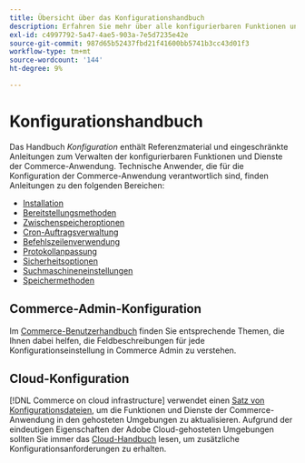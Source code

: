```yaml
---
title: Übersicht über das Konfigurationshandbuch
description: Erfahren Sie mehr über alle konfigurierbaren Funktionen und Dienste für Ihre Adobe Commerce-Anwendung.
exl-id: c4997792-5a47-4ae5-903a-7e5d7235e42e
source-git-commit: 987d65b52437fbd21f41600bb5741b3cc43d01f3
workflow-type: tm+mt
source-wordcount: '144'
ht-degree: 9%

---
```


# Konfigurationshandbuch

Das Handbuch _Konfiguration_ enthält Referenzmaterial und eingeschränkte Anleitungen zum Verwalten der konfigurierbaren Funktionen und Dienste der Commerce-Anwendung. Technische Anwender, die für die Konfiguration der Commerce-Anwendung verantwortlich sind, finden Anleitungen zu den folgenden Bereichen:

- [Installation](../configuration/bootstrap/initialization.md)
- [Bereitstellungsmethoden](../configuration/deployment/overview.md)
- [Zwischenspeicheroptionen](../configuration/cache/caching-overview.md)
- [Cron-Auftragsverwaltung](../configuration/cron/custom-cron.md)
- [Befehlszeilenverwendung](../configuration/cli/config-cli.md)
- [Protokollanpassung](../configuration/logs/custom-logging.md)
- [Sicherheitsoptionen](../configuration/security/overview.md)
- [Suchmaschineneinstellungen](../configuration/search/configure-search-engine.md)
- [Speichermethoden](../configuration/storage/memcached.md)

## Commerce-Admin-Konfiguration

Im [Commerce-Benutzerhandbuch](https://experienceleague.adobe.com/en/docs/commerce-admin/config/guide-overview) finden Sie entsprechende Themen, die Ihnen dabei helfen, die Feldbeschreibungen für jede Konfigurationseinstellung in Commerce Admin zu verstehen.

## Cloud-Konfiguration

[!DNL Commerce on cloud infrastructure] verwendet einen [ Satz von Konfigurationsdateien](https://experienceleague.adobe.com/docs/commerce-cloud-service/user-guide/configure/overview.html), um die Funktionen und Dienste der Commerce-Anwendung in den gehosteten Umgebungen zu aktualisieren. Aufgrund der eindeutigen Eigenschaften der Adobe Cloud-gehosteten Umgebungen sollten Sie immer das [Cloud-Handbuch](https://experienceleague.adobe.com/docs/commerce-cloud-service/user-guide/overview.html) lesen, um zusätzliche Konfigurationsanforderungen zu erhalten.
